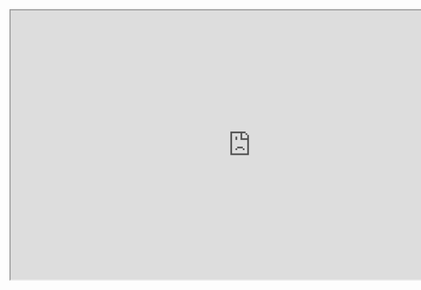 <div class="embed-responsive embed-responsive-16by9"><iframe width="853" height="480" src="https://www.youtube.com/embed/joEBW4aOUDY?list=PLz6X7eB9XUp3fUcvexy8n9mAok2LWKtpl"></iframe></div>
